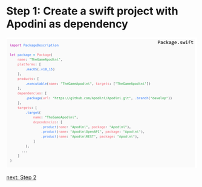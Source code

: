# Step 1: Create a swift project with Apodini as dependency

![step-1](./info-material/Apodini-OAS-Instructions/step-1.png)

[next: Step 2](./step-2.md)
